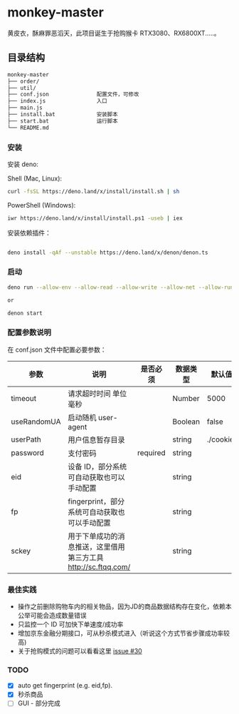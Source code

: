# monkey-master

黄皮衣，酥麻罪恶滔天，此项目诞生于抢购猴卡 RTX3080、RX6800XT.....。

## 目录结构

``` bash
monkey-master
├── order/
├── util/                  
├── conf.json               配置文件，可修改
├── index.js                入口
├── main.js                 
├── install.bat             安装脚本
├── start.bat               运行脚本
└── README.md
```
### 安装

安装 deno:

Shell (Mac, Linux):

```bash
curl -fsSL https://deno.land/x/install/install.sh | sh
```

PowerShell (Windows):

```bash
iwr https://deno.land/x/install/install.ps1 -useb | iex
```

安装依赖插件：

```bash

deno install -qAf --unstable https://deno.land/x/denon/denon.ts
```

### 启动

```bash
deno run --allow-env --allow-read --allow-write --allow-net --allow-run --allow-plugin --unstable --no-check index.js

or

denon start
```

### 配置参数说明

在 conf.json 文件中配置必要参数：

| 参数        | 说明                                                                   | 是否必须 | 数据类型 | 默认值    |
| ----------- | ---------------------------------------------------------------------- | -------- | -------- | --------- |
| timeout     | 请求超时时间 单位毫秒                                                  |          | Number   | 5000      |
| useRandomUA | 启动随机 user-agent                                                    |          | Boolean  | false     |
| userPath    | 用户信息暂存目录                                                       |          | string   | ./cookie/ |
| password    | 支付密码                                                               | required | string   |           |
| eid         | 设备 ID，部分系统可自动获取也可以手动配置                              |          | string   |           |
| fp          | fingerprint，部分系统可自动获取也可以手动配置                          |          | string   |           |
| sckey       | 用于下单成功的消息推送，这里借用第三方工具 http://sc.ftqq.com/ |          | string   |           |


### 最佳实践

- 操作之前删除购物车内的相关物品，因为JD的商品数据结构存在变化，依赖本公举可能会造成数量错误
- 只监控一个 ID 可加快下单速度/成功率
- 增加京东金融分期接口，可从秒杀模式进入（听说这个方式节省步骤成功率较高)
- 关于抢购模式的问题可以看看这里 [issue #30](https://github.com/chou0212/monkey-master/issues/30)

### TODO
- [x] auto get fingerprint (e.g. eid,fp).
- [x] 秒杀商品
- [ ] GUI - 部分完成
